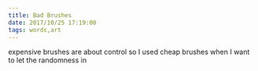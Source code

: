 ```yaml
---
title: Bad Brushes
date: 2017/10/25 17:19:00
tags: words,art
---
```


expensive brushes are about control so I used cheap brushes when I want to let the randomness in
